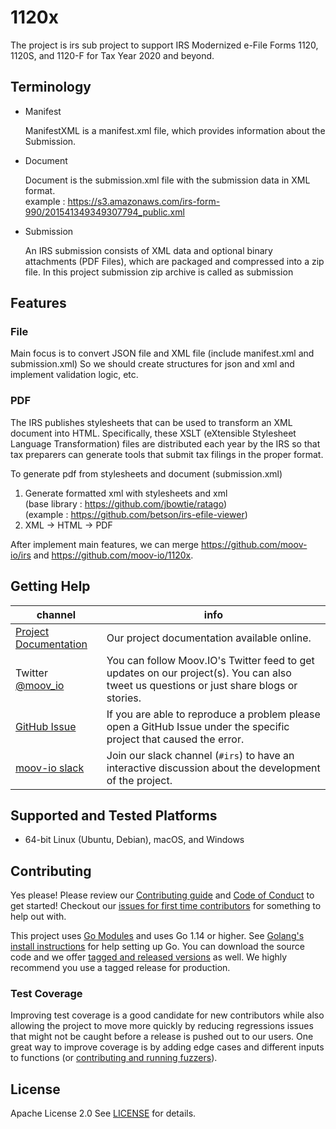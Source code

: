 # 1120x

The project is irs sub project to support IRS Modernized e-File Forms 1120, 1120S, and 1120-F for Tax Year 2020 and beyond.

## Terminology

- Manifest

    ManifestXML is a manifest.xml file, which provides information about the Submission.

- Document

    Document is the submission.xml file with the submission data in XML format.<br/>
    example : https://s3.amazonaws.com/irs-form-990/201541349349307794_public.xml

- Submission

    An IRS submission consists of XML data and optional binary attachments (PDF Files), which are packaged and compressed into a zip file.
    In this project submission zip archive is called as submission

## Features

### File

Main focus is to convert JSON file and XML file (include manifest.xml and submission.xml)
So we should create structures for json and xml and implement validation logic, etc.

### PDF

The IRS publishes stylesheets that can be used to transform an XML document into HTML. Specifically, these XSLT (eXtensible Stylesheet Language Transformation) files are distributed each year by the IRS so that tax preparers can generate tools that submit tax filings in the proper format.

To generate pdf from stylesheets and document (submission.xml)

1. Generate formatted xml with stylesheets and xml<br/>
  (base library : https://github.com/jbowtie/ratago)<br/>
  (example : https://github.com/betson/irs-efile-viewer)
2. XML -> HTML -> PDF


After implement main features, we can merge https://github.com/moov-io/irs and https://github.com/moov-io/1120x.

## Getting Help

 channel | info
 ------- | -------
 [Project Documentation](https://docs.moov.io/) | Our project documentation available online.
 Twitter [@moov_io](https://twitter.com/moov_io)	| You can follow Moov.IO's Twitter feed to get updates on our project(s). You can also tweet us questions or just share blogs or stories.
 [GitHub Issue](https://github.com/moov-io) | If you are able to reproduce a problem please open a GitHub Issue under the specific project that caused the error.
 [moov-io slack](https://slack.moov.io/) | Join our slack channel (`#irs`) to have an interactive discussion about the development of the project.

## Supported and Tested Platforms

- 64-bit Linux (Ubuntu, Debian), macOS, and Windows

## Contributing

Yes please! Please review our [Contributing guide](CONTRIBUTING.md) and [Code of Conduct](https://github.com/moov-io/ach/blob/master/CODE_OF_CONDUCT.md) to get started! Checkout our [issues for first time contributors](https://github.com/moov-io/1120x/contribute) for something to help out with.

This project uses [Go Modules](https://github.com/golang/go/wiki/Modules) and uses Go 1.14 or higher. See [Golang's install instructions](https://golang.org/doc/install) for help setting up Go. You can download the source code and we offer [tagged and released versions](https://github.com/moov-io/1120x/releases/latest) as well. We highly recommend you use a tagged release for production.

### Test Coverage

Improving test coverage is a good candidate for new contributors while also allowing the project to move more quickly by reducing regressions issues that might not be caught before a release is pushed out to our users. One great way to improve coverage is by adding edge cases and different inputs to functions (or [contributing and running fuzzers](https://github.com/dvyukov/go-fuzz)).

## License

Apache License 2.0 See [LICENSE](LICENSE) for details.
